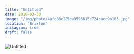 ```yaml
---
title: "Untitled"
date: 2018-03-30
image: "/img/photo/4afc88c285ea3596615c724cacc9a103.jpg"
location: "Brixton"
instagram: true
draft: false
---
```


![Untitled](/img/photo/4afc88c285ea3596615c724cacc9a103.jpg)
